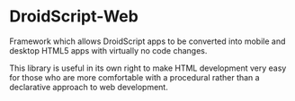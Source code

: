 # DroidScript-Web

Framework which allows DroidScript apps to be converted into mobile and desktop HTML5 apps with virtually no code changes.

This library is useful in its own right to make HTML development very easy for those who are more comfortable with a procedural rather than a declarative approach to web development.
